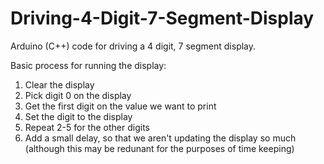 # Driving-4-Digit-7-Segment-Display
Arduino (C++) code for driving a 4 digit, 7 segment display. 

Basic process for running the display:
  1. Clear the display
  2. Pick digit 0 on the display
  3. Get the first digit on the value we want to print
  4. Set the digit to the display
  5. Repeat 2-5 for the other digits
  6. Add a small delay, so that we aren't updating the display so much (although this may be redunant for the purposes of time keeping) 
